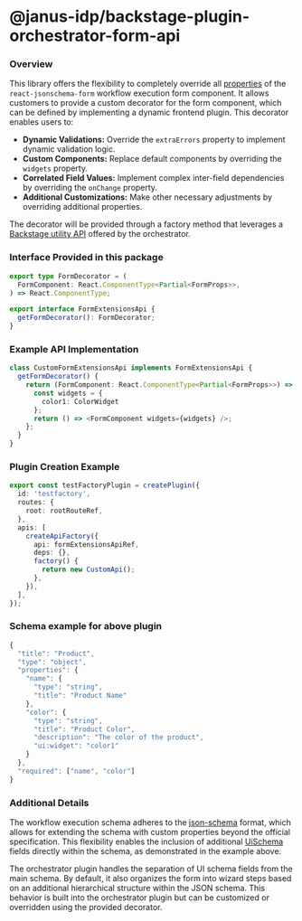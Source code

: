 # @janus-idp/backstage-plugin-orchestrator-form-api

### Overview

This library offers the flexibility to completely override all [properties](https://rjsf-team.github.io/react-jsonschema-form/docs/api-reference/form-props) of the `react-jsonschema-form` workflow execution form component. It allows customers to provide a custom decorator for the form component, which can be defined by implementing a dynamic frontend plugin. This decorator enables users to:

- **Dynamic Validations:** Override the `extraErrors` property to implement dynamic validation logic.
- **Custom Components:** Replace default components by overriding the `widgets` property.
- **Correlated Field Values:** Implement complex inter-field dependencies by overriding the `onChange` property.
- **Additional Customizations:** Make other necessary adjustments by overriding additional properties.

The decorator will be provided through a factory method that leverages a [Backstage utility API](https://backstage.io/docs/api/utility-apis) offered by the orchestrator.

### Interface Provided in this package

```typescript
export type FormDecorator = (
  FormComponent: React.ComponentType<Partial<FormProps>>,
) => React.ComponentType;

export interface FormExtensionsApi {
  getFormDecorator(): FormDecorator;
}
```

### Example API Implementation

```typescript
class CustomFormExtensionsApi implements FormExtensionsApi {
  getFormDecorator() {
    return (FormComponent: React.ComponentType<Partial<FormProps>>) => {
      const widgets = {
        color1: ColorWidget
      };
      return () => <FormComponent widgets={widgets} />;
    };
  }
}
```

### Plugin Creation Example

```typescript
export const testFactoryPlugin = createPlugin({
  id: 'testfactory',
  routes: {
    root: rootRouteRef,
  },
  apis: [
    createApiFactory({
      api: formExtensionsApiRef,
      deps: {},
      factory() {
        return new CustomApi();
      },
    }),
  ],
});
```

### Schema example for above plugin

```typescript
{
  "title": "Product",
  "type": "object",
  "properties": {
    "name": {
      "type": "string",
      "title": "Product Name"
    },
    "color": {
      "type": "string",
      "title": "Product Color",
      "description": "The color of the product",
      "ui:widget": "color1"
    }
  },
  "required": ["name", "color"]
}
```

### Additional Details

The workflow execution schema adheres to the [json-schema](https://json-schema.org/) format, which allows for extending the schema with custom properties beyond the official specification. This flexibility enables the inclusion of additional [UiSchema](https://rjsf-team.github.io/react-jsonschema-form/docs/api-reference/uiSchema/) fields directly within the schema, as demonstrated in the example above.

The orchestrator plugin handles the separation of UI schema fields from the main schema. By default, it also organizes the form into wizard steps based on an additional hierarchical structure within the JSON schema. This behavior is built into the orchestrator plugin but can be customized or overridden using the provided decorator.
